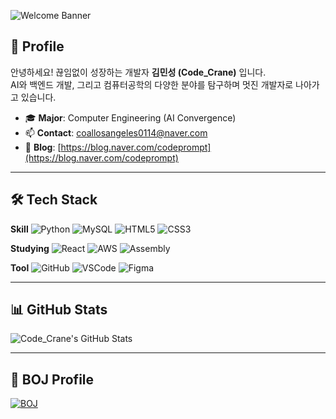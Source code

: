 ![Welcome Banner](https://img.shields.io/badge/Welcome-Code_Crane's%20GitHub-blueviolet?style=for-the-badge)

## 👋 Profile
안녕하세요! 끊임없이 성장하는 개발자 **김민성 (Code_Crane)** 입니다.  
AI와 백엔드 개발, 그리고 컴퓨터공학의 다양한 분야를 탐구하며 멋진 개발자로 나아가고 있습니다.

- 🎓 **Major**: Computer Engineering (AI Convergence)
- 📫 **Contact**: coallosangeles0114@naver.com
- 📝 **Blog**: [https://blog.naver.com/codeprompt](https://blog.naver.com/codeprompt)

---

## 🛠️ Tech Stack
**Skill**
![Python](https://img.shields.io/badge/Python-3776AB?style=flat&logo=python&logoColor=white)
![MySQL](https://img.shields.io/badge/MySQL-4479A1?style=flat&logo=mysql&logoColor=white)
![HTML5](https://img.shields.io/badge/HTML5-E34F26?style=flat&logo=html5&logoColor=white)
![CSS3](https://img.shields.io/badge/CSS3-1572B6?style=flat&logo=css3&logoColor=white)

**Studying**
![React](https://img.shields.io/badge/React-61DAFB?style=flat&logo=react&logoColor=black)
![AWS](https://img.shields.io/badge/AWS-232F3E?style=flat&logo=amazonaws&logoColor=white)
![Assembly](https://img.shields.io/badge/Assembly-6E4C13?style=flat)

**Tool**
![GitHub](https://img.shields.io/badge/GitHub-181717?style=flat&logo=github&logoColor=white)
![VSCode](https://img.shields.io/badge/VSCode-007ACC?style=flat&logo=visualstudiocode&logoColor=white)
![Figma](https://img.shields.io/badge/Figma-F24E1E?style=flat&logo=figma&logoColor=white)

---

## 📊 GitHub Stats
![Code_Crane's GitHub Stats](https://github-readme-stats.vercel.app/api?username=Code-Crane&show_icons=true&theme=tokyonight)

---

## 🎯 BOJ Profile
[![BOJ](https://img.shields.io/badge/BOJ-minsic2000-blue?style=flat&logo=codeforces&logoColor=white)](https://www.acmicpc.net/user/minsic2000)
